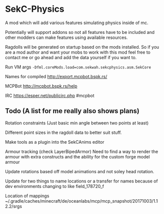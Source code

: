 # SekC-Physics
A mod which will add various features simulating physics inside of mc.

Potentially will support addons so not all features have to be included and other modders can make features using available resources.

Ragdolls will be generated on startup based on the mods installed. So if you are a mod author and want your mobs to work with this mod feel free to contact me or go ahead and add the data yourself if you want to.

Run VM args `-Dfml.coreMods.load=com.sekwah.sekcphysics.asm.SekCore`

Names for compiled http://export.mcpbot.bspk.rs/

MCPBot http://mcpbot.bspk.rs/help

IRC https://esper.net/publicirc.php #mcpbot

Todo (A list for me really also shows plans)
--------
Rotation constraints (Just basic min angle between two points at least)

Different point sizes in the ragdoll data to better suit stuff.

Make tools as a plugin into the SekCAnims editor

Armour tracking (check LayerBipedArmor) Need to find a way to render the armour with extra constructs and the ability for the custom forge model armour

Update rotations based off model animations and not soley head rotation.

Update for two things to name locations or a transfer for names because of dev environments changing to like field_178720_f

Location of mappings
~/.gradle/caches/minecraft/de/oceanlabs/mcp/mcp_snapshot/20171003/1.12.2/srgs